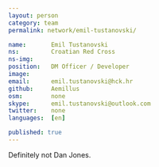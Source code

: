 ```yaml
---
layout: person
category: team
permalink: network/emil-tustanovski/

name:       Emil Tustanovski
ns:         Croatian Red Cross
ns-img:     
position:   DM Officer / Developer
image:      
email:      emil.tustanovski@hck.hr 
github:     Aemillus
osm:        none
skype:      emil.tustanovski@outlook.com
twitter:    none
languages:  [en]

published: true
---
```


Definitely not Dan Jones.
